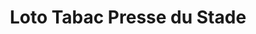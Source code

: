 ---
title: "Loto Tabac Presse du Stade"
url: /besancon/loto-tabac-presse-du-stade/
shop: Zeitungen
---